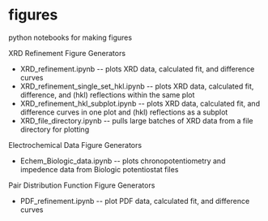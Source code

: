 # figures
python notebooks for making figures

XRD Refinement Figure Generators
  - XRD_refinement.ipynb --
    plots XRD data, calculated fit, and difference curves
  - XRD_refinement_single_set_hkl.ipynb --
    plots XRD data, calculated fit, difference, and (hkl) reflections within the same plot
  - XRD_refinement_hkl_subplot.ipynb --
    plots XRD data, calculated fit, and difference curves in one plot and (hkl) reflections as a subplot
  - XRD_file_directory.ipynb --
    pulls large batches of XRD data from a file directory for plotting

Electrochemical Data Figure Generators
  - Echem_Biologic_data.ipynb --
    plots chronopotentiometry and impedence data from Biologic potentiostat files

Pair Distribution Function Figure Generators
  - PDF_refinement.ipynb --
  plot PDF data, calculated fit, and difference curves
